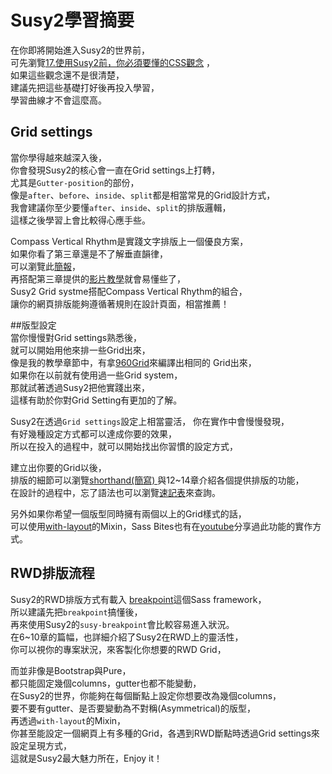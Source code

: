 # Susy2學習摘要 
在你即將開始進入Susy2的世界前，  
可先瀏覽<a href="https://github.com/gonsakon/Learn-Sass-in-90-days/blob/master/docs/susy2/17.%E4%BD%BF%E7%94%A8Susy2%E5%89%8D%EF%BC%8C%E4%BD%A0%E5%BF%85%E9%A0%88%E8%A6%81%E6%87%82%E7%9A%84CSS%E8%A7%80%E5%BF%B5.markdown" target="_bloank">17.使用Susy2前，你必須要懂的CSS觀念</a> ，  
如果這些觀念還不是很清楚，  
建議先把這些基礎打好後再投入學習，  
學習曲線才不會這麼高。  

## Grid settings
當你學得越來越深入後，  
你會發現Susy2的核心會一直在Grid settings上打轉，  
尤其是`Gutter-position`的部份，  
像是`after`、`before`、`inside`、`split`都是相當常見的Grid設計方式，  
我會建議你至少要懂`after`、`inside`、`split`的排版邏輯，  
這樣之後學習上會比較得心應手些。  

Compass Vertical Rhythm是實踐文字排版上一個優良方案，  
如果你看了第三章還是不了解垂直韻律，  
可以瀏覽此<a href="http://www.slideshare.net/sfismy/vertical-rhythm" target="_blank">簡報</a>，  
再搭配第三章提供的<a href="https://www.youtube.com/watch?v=O3g9DK6DQS0&feature=youtu.be" target="_blank">影片教學</a>就會易懂些了，  
Susy2 Grid systme搭配Compass Vertical Rhythm的組合，  
讓你的網頁排版能夠遵循著規則在設計頁面，相當推薦！  

##版型設定  
當你慢慢對Grid settings熟悉後，  
就可以開始用他來排一些Grid出來，  
像是我的教學章節中，有拿<a href="https://github.com/gonsakon/Learn-Sass-in-90-days/blob/master/docs/susy2/4.markdown">960Grid</a>來編譯出相同的
Grid出來，   
如果你在以前就有使用過一些Grid system，  
那就試著透過Susy2把他實踐出來，  
這樣有助於你對Grid Setting有更加的了解。  

Susy2在透過`Grid settings`設定上相當靈活，
你在實作中會慢慢發現，  
有好幾種設定方式都可以達成你要的效果，  
所以在投入的過程中，就可以開始找出你習慣的設定方式，  

建立出你要的Grid以後，  
排版的細節可以瀏覽<a href="https://github.com/gonsakon/Learn-Sass-in-90-days/blob/master/docs/susy2/11.shorthand(%E7%B0%A1%E5%AF%AB).markdown" target="_blank">shorthand(簡寫)
</a>與12~14章介紹各個提供排版的功能，  
在設計的過程中，忘了語法也可以瀏覽<a href="https://github.com/gonsakon/Learn-Sass-in-90-days/blob/master/docs/susy2/15.Susy2%20%E8%AA%9E%E6%B3%95%E9%80%9F%E8%A8%98%E8%A1%A8.markdown" target="_blank">速記表</a>來查詢。

另外如果你希望一個版型同時擁有兩個以上的Grid樣式的話，  
可以使用<a href="https://github.com/gonsakon/Learn-Sass-in-90-days/blob/master/docs/susy2/9.%E4%BD%BF%E7%94%A8with%20layout%E8%AE%93%E7%89%88%E5%9E%8B%E5%90%8C%E6%99%82%E5%AD%98%E5%9C%A8%E5%85%A9%E7%A8%AE%E4%BB%A5%E4%B8%8A%E7%9A%84Grid.markdown">with-layout</a>的Mixin，Sass Bites也有在<a href="https://www.youtube.com/watch?v=rBKfH8UTn7w" target="_blank">youtube</a>分享過此功能的實作方式。


## RWD排版流程
Susy2的RWD排版方式有載入 <a href="http://breakpoint-sass.com/" target="_blank">breakpoint</a>這個Sass framework，  
所以建議先把`breakpoint`搞懂後，  
再來使用Susy2的`susy-breakpoint`會比較容易進入狀況。  
在6~10章的篇幅，也詳細介紹了Susy2在RWD上的靈活性，  
你可以視你的專案狀況，來客製化你想要的RWD Grid，  

而並非像是Bootstrap與Pure，  
都只能固定幾個columns，gutter也都不能變動，  
在Susy2的世界，你能夠在每個斷點上設定你想要改為幾個columns，  
要不要有gutter、是否要變動為不對稱(Asymmetrical)的版型，  
再透過`with-layout`的Mixin，  
你甚至能設定一個網頁上有多種的Grid，各遇到RWD斷點時透過Grid settings來設定呈現方式，  
這就是Susy2最大魅力所在，Enjoy it！
 



